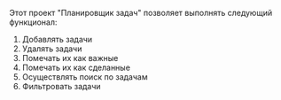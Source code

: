 Этот проект "Планировщик задач" позволяет выполнять следующий функционал:
1) Добавлять задачи
2) Удалять задачи
3) Помечать их как важные
4) Помечать их как сделанные
5) Осуществлять поиск по задачам
6) Фильтровать задачи
